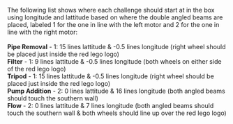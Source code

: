 The following list shows where each challenge should start at in the box 
using longitude and lattitude based on where the double angled beams are placed, 
labeled 1 for the one in line with the left motor and 2 for the one in line with the right motor:<br>
<br>
**Pipe Removal** - 1: 15 lines lattitude & -0.5 lines longitude (right wheel should be placed just inside the red lego logo)<br>
**Filter** - 1: 9 lines lattitude & -0.5 lines longitude (both wheels on either side of the red lego logo)<br>
**Tripod** - 1: 15 lines lattitude & -0.5 lines longitude (right wheel should be placed just inside the red lego logo)<br>
**Pump Addition** - 2: 0 lines lattitude & 16 lines longitude (both angled beams should touch the southern wall)<br>
**Flow** - 2: 0 lines lattitude & 7 lines longitude (both angled beams should touch the southern wall & both wheels 
      should line up over the red lego logo)<br>
